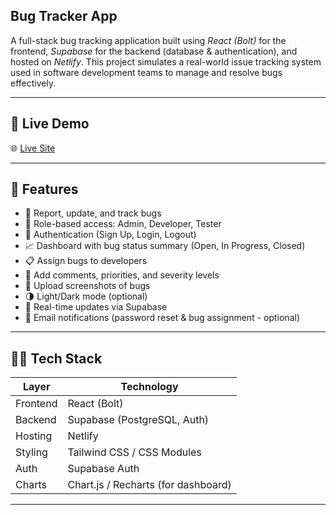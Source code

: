 ## Bug Tracker App

A full-stack bug tracking application built using *React (Bolt)* for the frontend, *Supabase* for the backend (database & authentication), and hosted on *Netlify*. This project simulates a real-world issue tracking system used in software development teams to manage and resolve bugs effectively.

---

## 🚀 Live Demo

🌐 [Live Site](https://bugassistant.netlify.app/)  

---

## 🎯 Features

- 🐛 Report, update, and track bugs
- 👥 Role-based access: Admin, Developer, Tester
- 🔐 Authentication (Sign Up, Login, Logout)
- 📈 Dashboard with bug status summary (Open, In Progress, Closed)
- 📋 Assign bugs to developers
- 📎 Add comments, priorities, and severity levels
- 📁 Upload screenshots of bugs
- 🌗 Light/Dark mode (optional)
- 🔄 Real-time updates via Supabase
- 📧 Email notifications (password reset & bug assignment - optional)

---

## 🧑‍💻 Tech Stack

| Layer      | Technology         |
|------------|--------------------|
| Frontend   | React (Bolt)       |
| Backend    | Supabase (PostgreSQL, Auth) |
| Hosting    | Netlify            |
| Styling    | Tailwind CSS / CSS Modules |
| Auth       | Supabase Auth      |
| Charts     | Chart.js / Recharts (for dashboard) |

---
